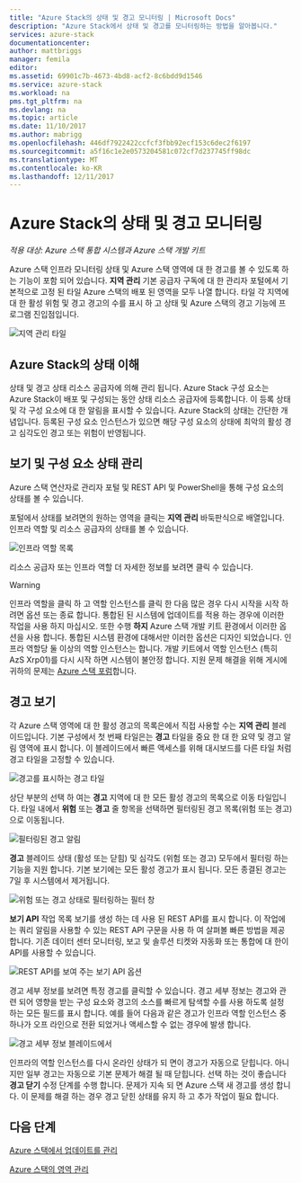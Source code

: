```yaml
---
title: "Azure Stack의 상태 및 경고 모니터링 | Microsoft Docs"
description: "Azure Stack에서 상태 및 경고를 모니터링하는 방법을 알아봅니다."
services: azure-stack
documentationcenter: 
author: mattbriggs
manager: femila
editor: 
ms.assetid: 69901c7b-4673-4bd8-acf2-8c6bdd9d1546
ms.service: azure-stack
ms.workload: na
pms.tgt_pltfrm: na
ms.devlang: na
ms.topic: article
ms.date: 11/10/2017
ms.author: mabrigg
ms.openlocfilehash: 446df7922422ccfcf3fbb92ecf153c6dec2f6197
ms.sourcegitcommit: a5f16c1e2e0573204581c072cf7d237745ff98dc
ms.translationtype: MT
ms.contentlocale: ko-KR
ms.lasthandoff: 12/11/2017
---
```

# <a name="monitor-health-and-alerts-in-azure-stack"></a>Azure Stack의 상태 및 경고 모니터링

*적용 대상: Azure 스택 통합 시스템과 Azure 스택 개발 키트*

Azure 스택 인프라 모니터링 상태 및 Azure 스택 영역에 대 한 경고를 볼 수 있도록 하는 기능이 포함 되어 있습니다. **지역 관리** 기본 공급자 구독에 대 한 관리자 포털에서 기본적으로 고정 된 타일 Azure 스택의 배포 된 영역을 모두 나열 합니다. 타일 각 지역에 대 한 활성 위험 및 경고 경고의 수를 표시 하 고 상태 및 Azure 스택의 경고 기능에 프로그램 진입점입니다.

 ![지역 관리 타일](media/azure-stack-monitor-health/image1.png)

 ## <a name="understand-health-in-azure-stack"></a>Azure Stack의 상태 이해

 상태 및 경고 상태 리소스 공급자에 의해 관리 됩니다. Azure Stack 구성 요소는 Azure Stack이 배포 및 구성되는 동안 상태 리소스 공급자에 등록합니다. 이 등록 상태 및 각 구성 요소에 대 한 알림을 표시할 수 있습니다. Azure Stack의 상태는 간단한 개념입니다. 등록된 구성 요소 인스턴스가 있으면 해당 구성 요소의 상태에 최악의 활성 경고 심각도인 경고 또는 위험이 반영됩니다.
 
 ## <a name="view-and-manage-component-health-state"></a>보기 및 구성 요소 상태 관리
 
 Azure 스택 연산자로 관리자 포털 및 REST API 및 PowerShell을 통해 구성 요소의 상태를 볼 수 있습니다.
 
포털에서 상태를 보려면의 원하는 영역을 클릭는 **지역 관리** 바둑판식으로 배열입니다. 인프라 역할 및 리소스 공급자의 상태를 볼 수 있습니다.

![인프라 역할 목록](media/azure-stack-monitor-health/image2.png)

리소스 공급자 또는 인프라 역할 더 자세한 정보를 보려면 클릭 수 있습니다.

> [!WARNING]
>인프라 역할을 클릭 하 고 역할 인스턴스를 클릭 한 다음 많은 경우 다시 시작을 시작 하려면 옵션 또는 종료 합니다. 통합된 된 시스템에 업데이트를 적용 하는 경우에 이러한 작업을 사용 하지 마십시오. 또한 수행 **하지** Azure 스택 개발 키트 환경에서 이러한 옵션을 사용 합니다. 통합된 시스템 환경에 대해서만 이러한 옵션은 디자인 되었습니다. 인프라 역할당 둘 이상의 역할 인스턴스는 합니다. 개발 키트에서 역할 인스턴스 (특히 AzS Xrp01)를 다시 시작 하면 시스템이 불안정 합니다. 지원 문제 해결을 위해 게시에 귀하의 문제는 [Azure 스택 포럼](https://aka.ms/azurestackforum)합니다.
>
 
## <a name="view-alerts"></a>경고 보기

각 Azure 스택 영역에 대 한 활성 경고의 목록은에서 직접 사용할 수는 **지역 관리** 블레이드입니다. 기본 구성에서 첫 번째 타일은는 **경고** 타일을 중요 한 대 한 요약 및 경고 알림 영역에 표시 합니다. 이 블레이드에서 빠른 액세스를 위해 대시보드를 다른 타일 처럼 경고 타일을 고정할 수 있습니다.   

![경고를 표시하는 경고 타일](media/azure-stack-monitor-health/image3.png)

상단 부분의 선택 하 여는 **경고** 지역에 대 한 모든 활성 경고의 목록으로 이동 타일입니다. 타일 내에서 **위험** 또는 **경고** 줄 항목을 선택하면 필터링된 경고 목록(위험 또는 경고)으로 이동됩니다. 

![필터링된 경고 알림](media/azure-stack-monitor-health/image4.png)
  
**경고** 블레이드 상태 (활성 또는 닫힘) 및 심각도 (위험 또는 경고) 모두에서 필터링 하는 기능을 지원 합니다. 기본 보기에는 모든 활성 경고가 표시 됩니다. 모든 종결된 경고는 7일 후 시스템에서 제거됩니다.

![위험 또는 경고 상태로 필터링하는 필터 창](media/azure-stack-monitor-health/image5.png)

**보기 API** 작업 목록 보기를 생성 하는 데 사용 된 REST API를 표시 합니다. 이 작업에는 쿼리 알림을 사용할 수 있는 REST API 구문을 사용 하 여 살펴볼 빠른 방법을 제공 합니다. 기존 데이터 센터 모니터링, 보고 및 솔루션 티켓와 자동화 또는 통합에 대 한이 API를 사용할 수 있습니다. 

![REST API를 보여 주는 보기 API 옵션](media/azure-stack-monitor-health/image6.png)

경고 세부 정보를 보려면 특정 경고를 클릭할 수 있습니다. 경고 세부 정보는 경고와 관련 되어 영향을 받는 구성 요소와 경고의 소스를 빠르게 탐색할 수를 사용 하도록 설정 하는 모든 필드를 표시 합니다. 예를 들어 다음과 같은 경고가 인프라 역할 인스턴스 중 하나가 오프 라인으로 전환 되었거나 액세스할 수 없는 경우에 발생 합니다.  

![경고 세부 정보 블레이드에서](media/azure-stack-monitor-health/image7.png)

인프라의 역할 인스턴스를 다시 온라인 상태가 되 면이 경고가 자동으로 닫힙니다. 아니지만 일부 경고는 자동으로 기본 문제가 해결 될 때 닫힙니다. 선택 하는 것이 좋습니다 **경고 닫기** 수정 단계를 수행 합니다. 문제가 지속 되 면 Azure 스택 새 경고를 생성 합니다. 이 문제를 해결 하는 경우 경고 닫힌 상태를 유지 하 고 추가 작업이 필요 합니다.

## <a name="next-steps"></a>다음 단계

[Azure 스택에서 업데이트를 관리](azure-stack-updates.md)

[Azure 스택의 영역 관리](azure-stack-region-management.md)
